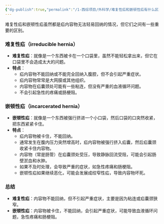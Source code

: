 ```yaml
---
{"dg-publish":true,"permalink":"/1-西综项目/外科学/难复性疝和嵌顿性疝有什么区别？/","dgPassFrontmatter":true,"noteIcon":"","created":"2024-07-18T00:00:00.836+08:00","updated":"2024-07-18T19:23:23.765+08:00"}
---
```


难复性疝和嵌顿性疝虽然都是疝内容物无法轻易回纳的情况，但它们之间有一些重要的区别。

### 难复性疝（irreducible hernia）
- **难复性疝**：就像是一个东西被卡在一个口袋里，虽然不能轻松拿出来，但它在口袋里不会造成太大的问题。
- **特点**：
  - 疝内容物不能回纳或不能完全回纳入腹腔，但不会引起严重症状。
  - 疝内容物常常是大网膜或其他组织。
  - 内容物在疝囊颈处可能有一些粘连，但没有严重的血液循环问题。
  - 不会引起急性的疼痛或肠梗阻。

### 嵌顿性疝（incarcerated hernia）
- **嵌顿性疝**：就像是一个东西被强行挤进一个小口袋，然后口袋的口突然收紧，把东西紧紧卡住。
- **特点**：
  - 疝内容物被卡住，不能回纳。
  - 通常发生在腹内压力突然增高时，疝内容物被强行挤入疝囊，然后疝囊颈收紧卡住内容物。
  - 内容物（常是肠管）在疝囊颈处受压，导致静脉回流受阻，可能会引起肠壁淤血和水肿。
  - 如果不及时处理，会导致严重的症状，如急性疼痛和肠梗阻。
  - 嵌顿性疝如果继续恶化，可能会发展成绞窄性疝，导致内容物坏死。

### 总结
- **难复性疝**：内容物不能回纳，但不引起严重症状，主要是因为粘连或疝囊颈狭窄。
- **嵌顿性疝**：内容物被卡住，不能回纳，会引起严重症状，可能导致血液循环问题，急性疼痛和肠梗阻。
